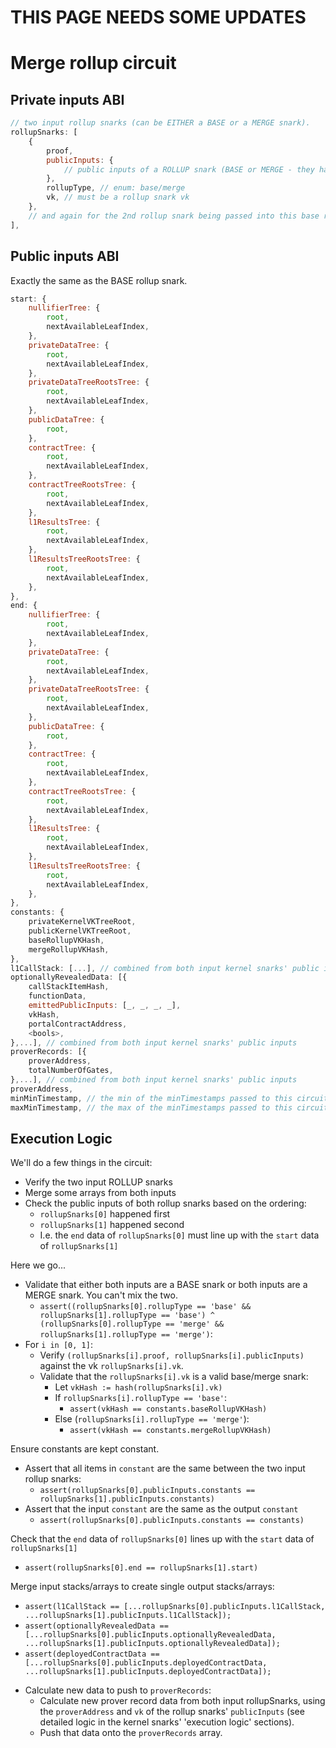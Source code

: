 # THIS PAGE NEEDS SOME UPDATES

# Merge rollup circuit

## Private inputs ABI

```js
// two input rollup snarks (can be EITHER a BASE or a MERGE snark).
rollupSnarks: [
    {
        proof,
        publicInputs: {
            // public inputs of a ROLLUP snark (BASE or MERGE - they have the same layout)
        },
        rollupType, // enum: base/merge
        vk, // must be a rollup snark vk
    },
    // and again for the 2nd rollup snark being passed into this base rollup circuit.
],
```

## Public inputs ABI

Exactly the same as the BASE rollup snark.
```js
start: {
    nullifierTree: {
        root,
        nextAvailableLeafIndex,
    },
    privateDataTree: {
        root,
        nextAvailableLeafIndex,
    },
    privateDataTreeRootsTree: {
        root,
        nextAvailableLeafIndex,
    },
    publicDataTree: {
        root,
    },
    contractTree: {
        root,
        nextAvailableLeafIndex,
    },
    contractTreeRootsTree: {
        root,
        nextAvailableLeafIndex,
    },
    l1ResultsTree: {
        root,
        nextAvailableLeafIndex,
    },
    l1ResultsTreeRootsTree: {
        root,
        nextAvailableLeafIndex,
    },
},
end: {
    nullifierTree: {
        root,
        nextAvailableLeafIndex,
    },
    privateDataTree: {
        root,
        nextAvailableLeafIndex,
    },
    privateDataTreeRootsTree: {
        root,
        nextAvailableLeafIndex,
    },
    publicDataTree: {
        root,
    },
    contractTree: {
        root,
        nextAvailableLeafIndex,
    },
    contractTreeRootsTree: {
        root,
        nextAvailableLeafIndex,
    },
    l1ResultsTree: {
        root,
        nextAvailableLeafIndex,
    },
    l1ResultsTreeRootsTree: {
        root,
        nextAvailableLeafIndex,
    }, 
},
constants: {
    privateKernelVKTreeRoot,
    publicKernelVKTreeRoot,
    baseRollupVKHash,
    mergeRollupVKHash,
},
l1CallStack: [...], // combined from both input kernel snarks' public inputs
optionallyRevealedData: [{
    callStackItemHash,
    functionData,
    emittedPublicInputs: [_, _, _, _],
    vkHash,
    portalContractAddress,
    <bools>,
},...], // combined from both input kernel snarks' public inputs
proverRecords: [{
    proverAddress,
    totalNumberOfGates, 
},...], // combined from both input kernel snarks' public inputs
proverAddress,
minMinTimestamp, // the min of the minTimestamps passed to this circuit
maxMinTimestamp, // the max of the minTimestamps passed to this circuit
```


## Execution Logic

We'll do a few things in the circuit:
- Verify the two input ROLLUP snarks
- Merge some arrays from both inputs
- Check the public inputs of both rollup snarks based on the ordering:
    - `rollupSnarks[0]` happened first
    - `rollupSnarks[1]` happened second
    - I.e. the `end` data of `rollupSnarks[0]` must line up with the `start` data of `rollupSnarks[1]`

Here we go...

- Validate that either both inputs are a BASE snark or both inputs are a MERGE snark. You can't mix the two.
    - `assert((rollupSnarks[0].rollupType == 'base' && rollupSnarks[1].rollupType == 'base') ^  (rollupSnarks[0].rollupType == 'merge' && rollupSnarks[1].rollupType == 'merge')`:
- For `i in [0, 1]`:
    - Verify `(rollupSnarks[i].proof, rollupSnarks[i].publicInputs)` against the vk `rollupSnarks[i].vk`.
    - Validate that the `rollupSnarks[i].vk` is a valid base/merge snark:
        - Let `vkHash := hash(rollupSnarks[i].vk)`
        - If `rollupSnarks[i].rollupType == 'base'`:
            - `assert(vkHash == constants.baseRollupVKHash)`
        - Else (`rollupSnarks[i].rollupType == 'merge'`):
            - `assert(vkHash == constants.mergeRollupVKHash)`

Ensure constants are kept constant.
- Assert that all items in `constant` are the same between the two input rollup snarks:
    - `assert(rollupSnarks[0].publicInputs.constants == rollupSnarks[1].publicInputs.constants)`
- Assert that the input `constant` are the same as the output `constant`
    - `assert(rollupSnarks[0].publicInputs.constants == constants)`

Check that the `end` data of `rollupSnarks[0]` lines up with the `start` data of `rollupSnarks[1]`
- `assert(rollupSnarks[0].end == rollupSnarks[1].start)`


Merge input stacks/arrays to create single output stacks/arrays:
- `assert(l1CallStack == [...rollupSnarks[0].publicInputs.l1CallStack, ...rollupSnarks[1].publicInputs.l1CallStack]);`
- `assert(optionallyRevealedData == [...rollupSnarks[0].publicInputs.optionallyRevealedData, ...rollupSnarks[1].publicInputs.optionallyRevealedData]);`
- `assert(deployedContractData == [...rollupSnarks[0].publicInputs.deployedContractData, ...rollupSnarks[1].publicInputs.deployedContractData]);`

* Calculate new data to push to `proverRecords`:
    - Calculate new prover record data from both input rollupSnarks, using the `proverAddress` and `vk` of the rollup snarks' `publicInputs` (see detailed logic in the kernel snarks' 'execution logic' sections).
    - Push that data onto the `proverRecords` array.